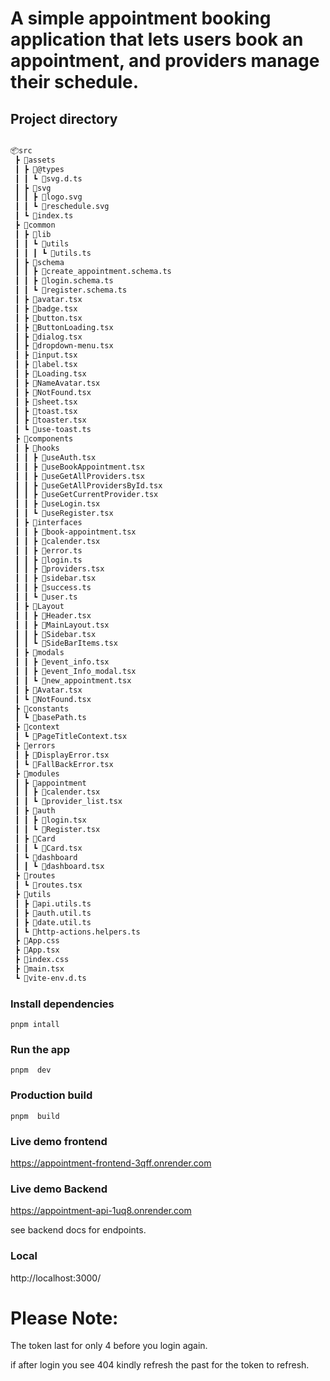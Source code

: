 # A simple appointment booking application that lets users book an appointment, and providers manage their schedule.



## Project directory

```bash

📦src
 ┣ 📂assets
 ┃ ┣ 📂@types
 ┃ ┃ ┗ 📜svg.d.ts
 ┃ ┣ 📂svg
 ┃ ┃ ┣ 📜logo.svg
 ┃ ┃ ┗ 📜reschedule.svg
 ┃ ┗ 📜index.ts
 ┣ 📂common
 ┃ ┣ 📂lib
 ┃ ┃ ┗ 📂utils
 ┃ ┃ ┃ ┗ 📜utils.ts
 ┃ ┣ 📂schema
 ┃ ┃ ┣ 📜create_appointment.schema.ts
 ┃ ┃ ┣ 📜login.schema.ts
 ┃ ┃ ┗ 📜register.schema.ts
 ┃ ┣ 📜avatar.tsx
 ┃ ┣ 📜badge.tsx
 ┃ ┣ 📜button.tsx
 ┃ ┣ 📜ButtonLoading.tsx
 ┃ ┣ 📜dialog.tsx
 ┃ ┣ 📜dropdown-menu.tsx
 ┃ ┣ 📜input.tsx
 ┃ ┣ 📜label.tsx
 ┃ ┣ 📜Loading.tsx
 ┃ ┣ 📜NameAvatar.tsx
 ┃ ┣ 📜NotFound.tsx
 ┃ ┣ 📜sheet.tsx
 ┃ ┣ 📜toast.tsx
 ┃ ┣ 📜toaster.tsx
 ┃ ┗ 📜use-toast.ts
 ┣ 📂components
 ┃ ┣ 📂hooks
 ┃ ┃ ┣ 📜useAuth.tsx
 ┃ ┃ ┣ 📜useBookAppointment.tsx
 ┃ ┃ ┣ 📜useGetAllProviders.tsx
 ┃ ┃ ┣ 📜useGetAllProvidersById.tsx
 ┃ ┃ ┣ 📜useGetCurrentProvider.tsx
 ┃ ┃ ┣ 📜useLogin.tsx
 ┃ ┃ ┗ 📜useRegister.tsx
 ┃ ┣ 📂interfaces
 ┃ ┃ ┣ 📜book-appointment.tsx
 ┃ ┃ ┣ 📜calender.tsx
 ┃ ┃ ┣ 📜error.ts
 ┃ ┃ ┣ 📜login.ts
 ┃ ┃ ┣ 📜providers.tsx
 ┃ ┃ ┣ 📜sidebar.tsx
 ┃ ┃ ┣ 📜success.ts
 ┃ ┃ ┗ 📜user.ts
 ┃ ┣ 📂Layout
 ┃ ┃ ┣ 📜Header.tsx
 ┃ ┃ ┣ 📜MainLayout.tsx
 ┃ ┃ ┣ 📜Sidebar.tsx
 ┃ ┃ ┗ 📜SideBarItems.tsx
 ┃ ┣ 📂modals
 ┃ ┃ ┣ 📜event_info.tsx
 ┃ ┃ ┣ 📜event_Info_modal.tsx
 ┃ ┃ ┗ 📜new_appointment.tsx
 ┃ ┣ 📜Avatar.tsx
 ┃ ┗ 📜NotFound.tsx
 ┣ 📂constants
 ┃ ┗ 📜basePath.ts
 ┣ 📂context
 ┃ ┗ 📜PageTitleContext.tsx
 ┣ 📂errors
 ┃ ┣ 📜DisplayError.tsx
 ┃ ┗ 📜FallBackError.tsx
 ┣ 📂modules
 ┃ ┣ 📂appointment
 ┃ ┃ ┣ 📜calender.tsx
 ┃ ┃ ┗ 📜provider_list.tsx
 ┃ ┣ 📂auth
 ┃ ┃ ┣ 📜login.tsx
 ┃ ┃ ┗ 📜Register.tsx
 ┃ ┣ 📂Card
 ┃ ┃ ┗ 📜Card.tsx
 ┃ ┗ 📂dashboard
 ┃ ┃ ┗ 📜dashboard.tsx
 ┣ 📂routes
 ┃ ┗ 📜routes.tsx
 ┣ 📂utils
 ┃ ┣ 📜api.utils.ts
 ┃ ┣ 📜auth.util.ts
 ┃ ┣ 📜date.util.ts
 ┃ ┗ 📜http-actions.helpers.ts
 ┣ 📜App.css
 ┣ 📜App.tsx
 ┣ 📜index.css
 ┣ 📜main.tsx
 ┗ 📜vite-env.d.ts

```

### Install dependencies
``
pnpm intall
``
### Run the app
``
pnpm  dev
``
### Production build
``
pnpm  build
``

### Live demo frontend
https://appointment-frontend-3qff.onrender.com

### Live demo Backend 
https://appointment-api-1uq8.onrender.com

see backend docs for endpoints.

### Local 
http://localhost:3000/

# Please Note:

The token last for only 4 before you login again.

if after login you see 404 kindly refresh the past for the token to refresh.